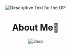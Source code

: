 <div align="center">
    <p>
        <img src="ganeshGit.gif" alt="Descriptive Text for the GIF" />
    </p>
</div>
<div align="center">
    <h1>About Me🚀</h1>
</div>
<div align="center">
    <!-- Replace with your skills -->
    <img src="https://img.shields.io/badge/Java-007396?style=for-the-badge&logo=java&logoColor=white" alt="Java" />
    <!-- Add more badges similarly -->
</div>

